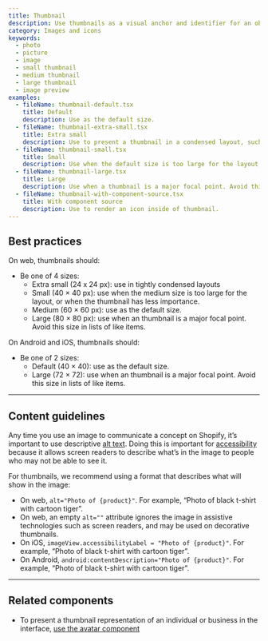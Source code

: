 ```yaml
---
title: Thumbnail
description: Use thumbnails as a visual anchor and identifier for an object. They should be used along with text to provide context.
category: Images and icons
keywords:
  - photo
  - picture
  - image
  - small thumbnail
  - medium thumbnail
  - large thumbnail
  - image preview
examples:
  - fileName: thumbnail-default.tsx
    title: Default
    description: Use as the default size.
  - fileName: thumbnail-extra-small.tsx
    title: Extra small
    description: Use to present a thumbnail in a condensed layout, such as a data table cell or an action list item.
  - fileName: thumbnail-small.tsx
    title: Small
    description: Use when the default size is too large for the layout, or when the thumbnail has less importance.
  - fileName: thumbnail-large.tsx
    title: Large
    description: Use when a thumbnail is a major focal point. Avoid this size in lists of like items.
  - fileName: thumbnail-with-component-source.tsx
    title: With component source
    description: Use to render an icon inside of thumbnail.
---
```


## Best practices

On web, thumbnails should:

- Be one of 4 sizes:
  - Extra small (24 x 24 px): use in tightly condensed layouts
  - Small (40 × 40 px): use when the medium size is too large for the layout, or when the thumbnail has less importance.
  - Medium (60 × 60 px): use as the default size.
  - Large (80 × 80 px): use when an thumbnail is a major focal point. Avoid this size in lists of like items.

On Android and iOS, thumbnails should:

- Be one of 2 sizes:
  - Default (40 × 40): use as the default size.
  - Large (72 × 72): use when an thumbnail is a major focal point. Avoid this size in lists of like items.

---

## Content guidelines

Any time you use an image to communicate a concept on Shopify, it’s important to use descriptive [alt text](https://polaris.shopify.com/content/alternative-text). Doing this is important for [accessibility](https://polaris.shopify.com/foundations/internationalization) because it allows screen readers to describe what’s in the image to people who may not be able to see it.

For thumbnails, we recommend using a format that describes what will show in the image:

- On web, `alt="Photo of {product}"`. For example, “Photo of black t-shirt with cartoon tiger”.
- On web, an empty `alt=""` attribute ignores the image in assistive technologies such as screen readers, and may be used on decorative thumbnails.
- On iOS, `imageView.accessibilityLabel = "Photo of {product}"`. For example, “Photo of black t-shirt with cartoon tiger”.
- On Android, `android:contentDescription="Photo of {product}"`. For example, “Photo of black t-shirt with cartoon tiger”.

---

## Related components

- To present a thumbnail representation of an individual or business in the interface, [use the avatar component](https://polaris.shopify.com/components/avatar)
